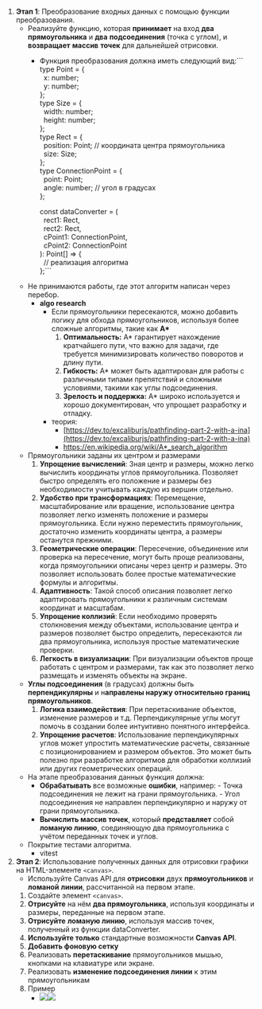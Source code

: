 1) **Этап 1**: Преобразование входных данных с помощью функции преобразования.
	- Реализуйте функцию, которая **принимает** на вход **два** **прямоугольника** и **два** **подсоединения** (точка с углом), и **возвращает** **массив** **точек** для дальнейшей отрисовки.
		- Функция преобразования должна иметь следующий вид:```
			type Point = {  
			  x: number;  
			  y: number;  
			};  
			type Size = {  
			  width: number;  
			  height: number;  
			};  
			type Rect = {  
			  position: Point; // координата центра прямоугольника  
			  size: Size;  
			};  
			type ConnectionPoint = {  
			  point: Point;  
			  angle: number; // угол в градусах  
			};  
			  
			const dataConverter = (  
			  rect1: Rect,  
			  rect2: Rect,  
			  cPoint1: ConnectionPoint,  
			  cPoint2: ConnectionPoint  
			): Point[] => {  
			  // реализация алгоритма  
			};```
	- Не принимаются работы, где этот алгоритм написан через перебор.
		- **algo research**
			- Если прямоугольники пересекаются, можно добавить логику для обхода прямоугольников, используя более сложные алгоритмы, такие как **A\*** 
				1. **Оптимальность:** A* гарантирует нахождение кратчайшего пути, что важно для задачи, где требуется минимизировать количество поворотов и длину пути.
				2. **Гибкость:** A* может быть адаптирован для работы с различными типами препятствий и сложными условиями, такими как углы подсоединения.
				3. **Зрелость и поддержка:** A* широко используется и хорошо документирован, что упрощает разработку и отладку.
			- теория:
				- [https://dev.to/excaliburjs/pathfinding-part-2-with-a-ina](https://dev.to/excaliburjs/pathfinding-part-2-with-a-ina)  
				- https://en.wikipedia.org/wiki/A*_search_algorithm
	- Прямоугольники заданы их центром и размерами
		1. **Упрощение вычислений**: Зная центр и размеры, можно легко вычислить координаты углов прямоугольника. Позволяет быстро определять его положение и размеры без необходимости учитывать каждую из вершин отдельно.
		2. **Удобство при трансформациях**: Перемещение, масштабирование или вращение, использование центра позволяет легко изменять положение и размеры прямоугольника. Если нужно переместить прямоугольник, достаточно изменить координаты центра, а размеры останутся прежними.
		3. **Геометрические операции**:  Пересечение, объединение или проверка на пересечение, могут быть проще реализованы, когда прямоугольники описаны через центр и размеры. Это позволяет использовать более простые математические формулы и алгоритмы.
		4. **Адаптивность**: Такой способ описания позволяет легко адаптировать прямоугольники к различным системам координат и масштабам. 
		5. **Упрощение коллизий**: Если необходимо проверять столкновения между объектами, использование центра и размеров позволяет быстро определить, пересекаются ли два прямоугольника, используя простые математические проверки.
		6. **Легкость в визуализации**: При визуализации объектов проще работать с центром и размерами, так как это позволяет легко размещать и изменять объекты на экране.
	- **Углы подсоединения** (в градусах) должны быть **перпендикулярны** и н**аправлены наружу относительно границ прямоугольников**.
		1. **Логика взаимодействия**: При перетаскивание объектов, изменение размеров и т.д. Перпендикулярные углы могут помочь в создании более интуитивно понятного интерфейса. 
		2. **Упрощение расчетов**: Использование перпендикулярных углов может упростить математические расчеты, связанные с позиционированием и размером объектов. Это может быть полезно при разработке алгоритмов для обработки коллизий или других геометрических операций.
	- На этапе преобразования данных функция должна:
		- **Обрабатывать** все возможные **ошибки**, например:
			  - Точка подсоединения не лежит на грани прямоугольника.
			  - Угол подсоединения не направлен перпендикулярно и наружу от грани прямоугольника.
		- **Вычислить массив точек**, который **представляет** собой **ломаную линию**, соединяющую два прямоугольника с учётом переданных точек и углов.
	- Покрытие тестами алгоритма.
		- vitest
1) **Этап 2**: Использование полученных данных для отрисовки графики на HTML-элементе `<canvas>`.
	- Используйте Canvas API для **отрисовки** двух **прямоугольников** и **ломаной** **линии**, рассчитанной на первом этапе.
	1. Создайте элемент `<canvas>`.
	2. **Отрисуйте** на нём **два прямоугольника**, используя координаты и размеры, переданные на первом этапе.
	3. **Отрисуйте** **ломаную линию**, используя массив точек, полученный из функции dataConverter.
	4. **Используйте только** стандартные возможности **Canvas API**.
	5. **Добавить фоновую сетку**
	6. Реализовать **перетаскивание** прямоугольников мышью, кнопками на клавиатуре или экране. 
	7. Реализовать **изменение подсоединения линии** к этим прямоугольникам
	8. Пример
		- ![](https://lh7-rt.googleusercontent.com/docsz/AD_4nXdjd2N_u9DorxA54TnaFDDYIxE9Y94NYEmGVrDOXgDBHU6-E0oNhb3K_SVRZBJmdEBw_TZtMUcr0C1AQMkOeK3VDrKHZ4H4gL8hvqyna_g67j5GK6tLi1IQ7swI9DhWBaLCVgc7DS1ddM-U7RxnNgo-lw3S?key=TPOewFbxm5peFBMuKvdyfQ)![](https://lh7-rt.googleusercontent.com/docsz/AD_4nXfTbV741c21DyydaDeXhUyUwBX5DYpPksgGPar5eF8V-sEWSNGnBPQImxa6DUgw7vWnk273GLqit4Bh7qF7-FMr7aMHbq-PjlJYMkcMWGp-FPExugo4dzC0VRKSaM6Lz25l_onTJh3Cuv4lI8s0xYiRaLSi?key=TPOewFbxm5peFBMuKvdyfQ)